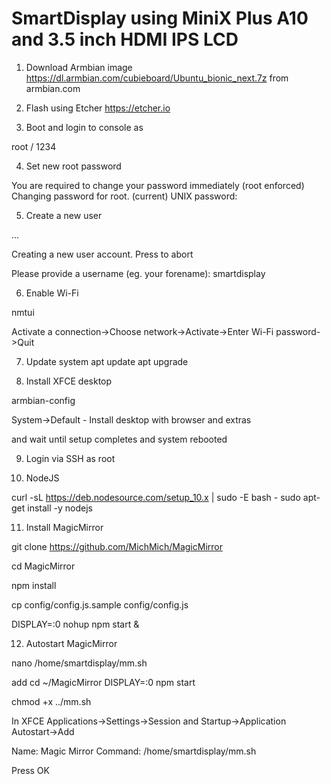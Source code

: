 # SmartDisplay using MiniX Plus A10 and 3.5 inch HDMI IPS LCD

1. Download Armbian image
https://dl.armbian.com/cubieboard/Ubuntu_bionic_next.7z
from armbian.com

2. Flash using Etcher 
https://etcher.io 

3. Boot and login to console as

root / 1234

4. Set new root password

You are required to change your password immediately (root enforced)
Changing password for root.
(current) UNIX password:

5. Create a new user

 ...

Creating a new user account. Press <Ctrl-C> to abort

Please provide a username (eg. your forename): smartdisplay

6. Enable Wi-Fi

nmtui

Activate a connection->Choose network->Activate->Enter Wi-Fi password->Quit

7. Update system 
apt update
apt upgrade

8. Install XFCE desktop

armbian-config

System->Default - Install desktop with browser and extras

and wait until setup completes and system rebooted

9. Login via SSH as root

10. NodeJS

curl -sL https://deb.nodesource.com/setup_10.x | sudo -E bash -
sudo apt-get install -y nodejs

11. Install MagicMirror

git clone https://github.com/MichMich/MagicMirror

cd MagicMirror

npm install

cp config/config.js.sample config/config.js

DISPLAY=:0 nohup npm start &

12. Autostart MagicMirror

nano /home/smartdisplay/mm.sh

add
cd ~/MagicMirror
DISPLAY=:0 npm start

chmod +x ../mm.sh

In XFCE Applications->Settings->Session and Startup->Application Autostart->Add

Name: Magic Mirror
Command: /home/smartdisplay/mm.sh

Press OK
